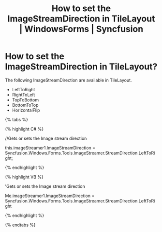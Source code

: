 ﻿---
layout: post
title: How to set the ImageStreamDirection in TileLayout | WindowsForms | Syncfusion
description: How to set the ImageStreamDirection in TileLayout
platform: WindowsForms
control: TileLayout 
documentation: ug
---

# How to set the ImageStreamDirection in TileLayout?

The following ImageStreamDirection are available in TileLayout.

* LeftToRight
* RightToLeft
* TopToBottom
* BottomToTop
* HorizontalFlip

{% tabs %}

{% highlight C# %}

//Gets or sets the Image stream direction

this.imageStreamer1.ImageStreamDirection = Syncfusion.Windows.Forms.Tools.ImageStreamer.StreamDirection.LeftToRight;

{% endhighlight %}


{% highlight VB %}

'Gets or sets the Image stream direction

Me.imageStreamer1.ImageStreamDirection = Syncfusion.Windows.Forms.Tools.ImageStreamer.StreamDirection.LeftToRight

 
{% endhighlight %}

{% endtabs %}











